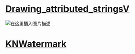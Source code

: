 # [Drawing_attributed_stringsV](https://kunnan.blog.csdn.net/)

![在这里插入图片描述](https://img-blog.csdnimg.cn/20210123163546786.png?x-oss-process=image/watermark,type_ZmFuZ3poZW5naGVpdGk,shadow_10,text_aHR0cHM6Ly9ibG9nLmNzZG4ubmV0L3UwMTEwMTg5Nzk=,size_16,color_FFFFFF,t_70)

# [KNWatermark](https://kunnan.blog.csdn.net/)

